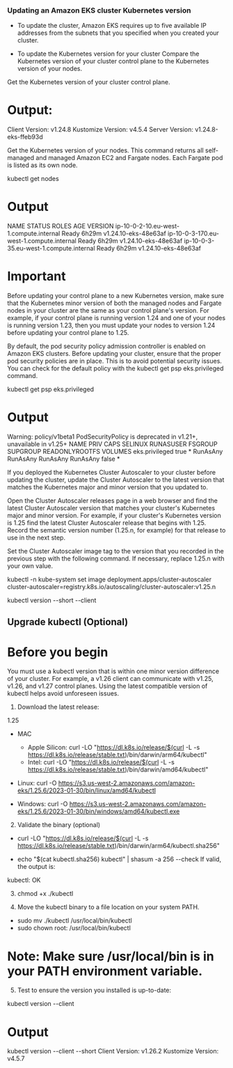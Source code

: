 ### Updating an Amazon EKS cluster Kubernetes version

- To update the cluster, Amazon EKS requires up to five available IP addresses from the subnets that you specified when you created your cluster. 

 - To update the Kubernetes version for your cluster
Compare the Kubernetes version of your cluster control plane to the Kubernetes version of your nodes.

Get the Kubernetes version of your cluster control plane.



# Output:
Client Version: v1.24.8
Kustomize Version: v4.5.4
Server Version: v1.24.8-eks-ffeb93d

Get the Kubernetes version of your nodes. This command returns all self-managed and managed Amazon EC2 and Fargate nodes. Each Fargate pod is listed as its own node.


kubectl get nodes
# Output
NAME                                       STATUS   ROLES    AGE     VERSION
ip-10-0-2-10.eu-west-1.compute.internal    Ready    <none>   6h29m   v1.24.10-eks-48e63af
ip-10-0-3-170.eu-west-1.compute.internal   Ready    <none>   6h29m   v1.24.10-eks-48e63af
ip-10-0-3-35.eu-west-1.compute.internal    Ready    <none>   6h29m   v1.24.10-eks-48e63af

# Important #
Before updating your control plane to a new Kubernetes version, make sure that the Kubernetes minor version of both the managed nodes and Fargate nodes in your cluster are the same as your control plane's version. For example, if your control plane is running version 1.24 and one of your nodes is running version 1.23, then you must update your nodes to version 1.24 before updating your control plane to 1.25. 

By default, the pod security policy admission controller is enabled on Amazon EKS clusters. Before updating your cluster, ensure that the proper pod security policies are in place. This is to avoid potential security issues. You can check for the default policy with the kubectl get psp eks.privileged command.


kubectl get psp eks.privileged

# Output
Warning: policy/v1beta1 PodSecurityPolicy is deprecated in v1.21+, unavailable in v1.25+
NAME             PRIV   CAPS   SELINUX    RUNASUSER   FSGROUP    SUPGROUP   READONLYROOTFS   VOLUMES
eks.privileged   true   *      RunAsAny   RunAsAny    RunAsAny   RunAsAny   false            *

If you deployed the Kubernetes Cluster Autoscaler to your cluster before updating the cluster, update the Cluster Autoscaler to the latest version that matches the Kubernetes major and minor version that you updated to.

Open the Cluster Autoscaler releases page in a web browser and find the latest Cluster Autoscaler version that matches your cluster's Kubernetes major and minor version. For example, if your cluster's Kubernetes version is 1.25 find the latest Cluster Autoscaler release that begins with 1.25. Record the semantic version number (1.25.n, for example) for that release to use in the next step.

Set the Cluster Autoscaler image tag to the version that you recorded in the previous step with the following command. If necessary, replace 1.25.n with your own value.


kubectl -n kube-system set image deployment.apps/cluster-autoscaler cluster-autoscaler=registry.k8s.io/autoscaling/cluster-autoscaler:v1.25.n

kubectl version --short --client

## Upgrade kubectl (Optional)
# Before you begin
You must use a kubectl version that is within one minor version difference of your cluster. For example, a v1.26 client can communicate with v1.25, v1.26, and v1.27 control planes. Using the latest compatible version of kubectl helps avoid unforeseen issues.


1. Download the latest release:

1.25
* MAC 
  - Apple Silicon: curl -LO "https://dl.k8s.io/release/$(curl -L -s https://dl.k8s.io/release/stable.txt)/bin/darwin/arm64/kubectl"
  - Intel:    curl -LO "https://dl.k8s.io/release/$(curl -L -s https://dl.k8s.io/release/stable.txt)/bin/darwin/amd64/kubectl"

* Linux: curl -O https://s3.us-west-2.amazonaws.com/amazon-eks/1.25.6/2023-01-30/bin/linux/amd64/kubectl

* Windows: curl -O https://s3.us-west-2.amazonaws.com/amazon-eks/1.25.6/2023-01-30/bin/windows/amd64/kubectl.exe

2. Validate the binary (optional)

  - curl -LO "https://dl.k8s.io/release/$(curl -L -s https://dl.k8s.io/release/stable.txt)/bin/darwin/arm64/kubectl.sha256"

  - echo "$(cat kubectl.sha256)  kubectl" | shasum -a 256 --check
If valid, the output is:

kubectl: OK


3. chmod +x ./kubectl

4. Move the kubectl binary to a file location on your system PATH.
  - sudo mv ./kubectl /usr/local/bin/kubectl
  - sudo chown root: /usr/local/bin/kubectl

# Note: Make sure /usr/local/bin is in your PATH environment variable.

5. Test to ensure the version you installed is up-to-date:

kubectl version --client

# Output
kubectl version --client --short
Client Version: v1.26.2
Kustomize Version: v4.5.7